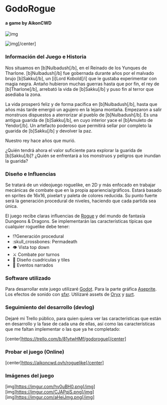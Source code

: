 # GodoRogue
#### a game by AikonCWD

![img](https://imgur.com/UpKL1DB.png)

![img](https://imgur.com/hKf4iXf.png)[/center]

### Información del Juego e Historia

Nos situamos en [b]Nulbadush[/b], en el Reinado de los Yunques de Tharlone. [b]Nulbadush[/b] fue gobernada durante años por el malvado brujo [b]Sakku[/b], un [i]Lord Kobold[/i] que le gustaba experimentar con magia negra. Antaño hubieron muchas guerras hasta que por fin, el rey de [b]Tharlone[/b], arrebató la vida de [b]Sakku[/b] y puso fin al terror que asediaba la zona.

La vida prosperó feliz y de forma pacífica en [b]Nulbadush[/b], hasta que años más tarde emergió un agujero en la lejana montaña. Empezaron a salir monstruos dispuestos a aterrorizar al pueblo de [b]Nulbadush[/b]. Es una antigua guarida de [b]Sakku[/b], en cuyo interior yace el [b]Amuleto de Yendor[/b]. Un artefacto poderoso que permitirá sellar por completo la guarida de [b]Sakku[/b] y devolver la paz.

Nuestro rey hace años que murió.

¿Quién tendrá ahora el valor suficiente para explorar la guarida de [b]Sakku[/b]?
¿Quién se enfrentará a los monstruos y peligros que inundan la guarida?

### Diseño e Influencias

Se tratará de un videojuego roguelike, en 2D y más enfocado en trabajar mecánicas de combate que en la propia apariencia/gráficos. Estará basado en sprites de 16x16, pixelart y paleta de colores reducida. Su punto fuerte será la generación procedural de niveles, haciendo que cada partida sea única.

El juego recibe claras influencias de [Rogue](https://es.wikipedia.org/wiki/Rogue) y del mundo de fantasía Dungeons & Dragons. Se implementarán las características típicas que cualquier roguelike debe tener:

- :interrobang:Generación procedural
- :skull_crossbones: Permadeath
- :eye: Vista top down
- :crossed_swords: Combate por turnos
- :triangular_ruler: Diseño cuadriculas y tiles
- :pencil: Eventos narrados

### Software utilizado

Para desarrollar este juego utilizaré [Godot](https://godotengine.org/). Para la parte gráfica [Aseprite](https://www.aseprite.org/). Los efectos de sonido con [sfxr](https://www.drpetter.se/project_sfxr.html). Utilizaré assets de [Oryx](https://www.oryxdesignlab.com/sprites) y [surt](https://opengameart.org/content/loveable-rogue).

### Seguimiento del desarrollo (devlog)

Dejaré mi Trello público, para quien quiera ver las características que están en desarrollo y la fase de cada una de ellas, así como las características que me faltan implementar o las que ya he completado:

[center]https://trello.com/b/81ytwHMf/godorogue[/center]

### Probar el juego (Online)

[center]https://aikoncwd.ovh/roguelike[/center]

### Imágenes del juego

[img]https://imgur.com/hv0uBH0.png[/img]
[img]https://imgur.com/CJAPqjS.png[/img]
[img]https://imgur.com/aHeiJmg.png[/img]
